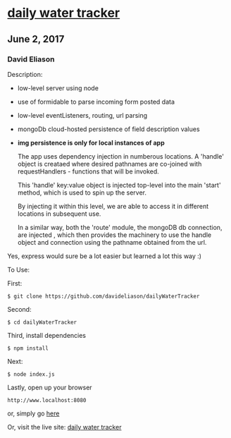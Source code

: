 # [daily water tracker](https://dailywatertracker.herokuapp.com/)
## June 2, 2017
### David Eliason

Description:
  * low-level server using node
  * use of formidable to parse incoming form posted data
  * low-level eventListeners, routing, url parsing
  * mongoDb cloud-hosted persistence of field description values
  * **img persistence is only for local instances of app**

    The app uses dependency injection in numberous locations. A 'handle' object is creataed
    where desired pathnames are co-joined with requestHandlers - functions that will be invoked.

    This 'handle' key:value object is injected top-level into the main 'start' method, which is used to spin up the server.

    By injecting it within this level, we are able to access it
    in different locations in subsequent use.

    In a similar way, both the 'route' module, the mongoDB db connection, are injected , which then provides the machinery to use the handle object and connection using the pathname obtained from the url.

Yes, express would sure be a lot easier but learned a lot this way :)

To Use:

First:
````
$ git clone https://github.com/davideliason/dailyWaterTracker
````
Second:
````
$ cd dailyWaterTracker
````
Third, install dependencies
````
$ npm install
````
Next:
````
$ node index.js
````
Lastly, open up your browser
````
http://www.localhost:8080
````
or, simply go [here](https://dailywatertracker.herokuapp.com/)



Or, visit the live site: [daily water tracker](https://dailywatertracker.herokuapp.com/)